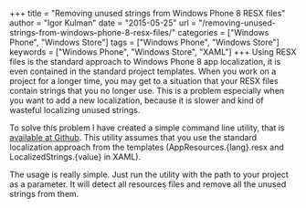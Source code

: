 +++
title = "Removing unused strings from Windows Phone 8 RESX files"
author = "Igor Kulman"
date = "2015-05-25"
url = "/removing-unused-strings-from-windows-phone-8-resx-files/"
categories = ["Windows Phone", "Windows Store"]
tags = ["Windows Phone", "Windows Store"]
keywords = ["Windows Phone", "Windows Store", "XAML"]
+++
Using RESX files is the standard approach to Windows Phone 8 app localization, it is even contained in the standard project templates. When you work on a project for a longer time, you may get to a situation that your RESX files contain strings that you no longer use. This is a problem especially when you want to add a new localization, because it is slower and kind of wasteful localizing unused strings.

To solve this problem I have created a simple command line utility, that is [available at Github][1]. This utility assumes that you use the standard localization approach from the templates (AppResources.{lang}.resx and LocalizedStrings.{value} in XAML).

<!--more-->

The usage is really simple. Just run the utility with the path to your project as a parameter. It will detect all resources files and remove all the unused strings from them.

 [1]: https://github.com/igorkulman/RemoveUnusedResources
